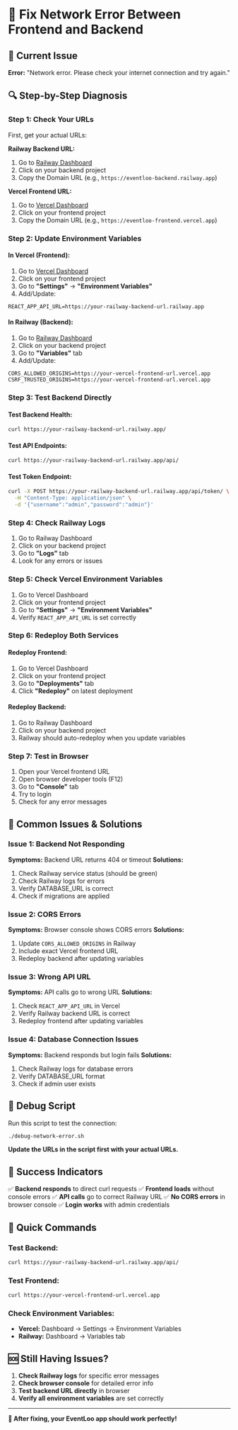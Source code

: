 # 🔧 Fix Network Error Between Frontend and Backend

## 🚨 Current Issue
**Error:** "Network error. Please check your internet connection and try again."

## 🔍 Step-by-Step Diagnosis

### **Step 1: Check Your URLs**
First, get your actual URLs:

**Railway Backend URL:**
1. Go to [Railway Dashboard](https://railway.app/dashboard)
2. Click on your backend project
3. Copy the Domain URL (e.g., `https://eventloo-backend.railway.app`)

**Vercel Frontend URL:**
1. Go to [Vercel Dashboard](https://vercel.com/dashboard)
2. Click on your frontend project
3. Copy the Domain URL (e.g., `https://eventloo-frontend.vercel.app`)

### **Step 2: Update Environment Variables**

#### **In Vercel (Frontend):**
1. Go to [Vercel Dashboard](https://vercel.com/dashboard)
2. Click on your frontend project
3. Go to **"Settings"** → **"Environment Variables"**
4. Add/Update:
```
REACT_APP_API_URL=https://your-railway-backend-url.railway.app
```

#### **In Railway (Backend):**
1. Go to [Railway Dashboard](https://railway.app/dashboard)
2. Click on your backend project
3. Go to **"Variables"** tab
4. Add/Update:
```
CORS_ALLOWED_ORIGINS=https://your-vercel-frontend-url.vercel.app
CSRF_TRUSTED_ORIGINS=https://your-vercel-frontend-url.vercel.app
```

### **Step 3: Test Backend Directly**

#### **Test Backend Health:**
```bash
curl https://your-railway-backend-url.railway.app/
```

#### **Test API Endpoints:**
```bash
curl https://your-railway-backend-url.railway.app/api/
```

#### **Test Token Endpoint:**
```bash
curl -X POST https://your-railway-backend-url.railway.app/api/token/ \
  -H "Content-Type: application/json" \
  -d '{"username":"admin","password":"admin"}'
```

### **Step 4: Check Railway Logs**

1. Go to Railway Dashboard
2. Click on your backend project
3. Go to **"Logs"** tab
4. Look for any errors or issues

### **Step 5: Check Vercel Environment Variables**

1. Go to Vercel Dashboard
2. Click on your frontend project
3. Go to **"Settings"** → **"Environment Variables"**
4. Verify `REACT_APP_API_URL` is set correctly

### **Step 6: Redeploy Both Services**

#### **Redeploy Frontend:**
1. Go to Vercel Dashboard
2. Click on your frontend project
3. Go to **"Deployments"** tab
4. Click **"Redeploy"** on latest deployment

#### **Redeploy Backend:**
1. Go to Railway Dashboard
2. Click on your backend project
3. Railway should auto-redeploy when you update variables

### **Step 7: Test in Browser**

1. Open your Vercel frontend URL
2. Open browser developer tools (F12)
3. Go to **"Console"** tab
4. Try to login
5. Check for any error messages

## 🔧 Common Issues & Solutions

### **Issue 1: Backend Not Responding**
**Symptoms:** Backend URL returns 404 or timeout
**Solutions:**
1. Check Railway service status (should be green)
2. Check Railway logs for errors
3. Verify DATABASE_URL is correct
4. Check if migrations are applied

### **Issue 2: CORS Errors**
**Symptoms:** Browser console shows CORS errors
**Solutions:**
1. Update `CORS_ALLOWED_ORIGINS` in Railway
2. Include exact Vercel frontend URL
3. Redeploy backend after updating variables

### **Issue 3: Wrong API URL**
**Symptoms:** API calls go to wrong URL
**Solutions:**
1. Check `REACT_APP_API_URL` in Vercel
2. Verify Railway backend URL is correct
3. Redeploy frontend after updating variables

### **Issue 4: Database Connection Issues**
**Symptoms:** Backend responds but login fails
**Solutions:**
1. Check Railway logs for database errors
2. Verify DATABASE_URL format
3. Check if admin user exists

## 🧪 Debug Script

Run this script to test the connection:

```bash
./debug-network-error.sh
```

**Update the URLs in the script first with your actual URLs.**

## 🎯 Success Indicators

✅ **Backend responds** to direct curl requests
✅ **Frontend loads** without console errors
✅ **API calls** go to correct Railway URL
✅ **No CORS errors** in browser console
✅ **Login works** with admin credentials

## 📱 Quick Commands

### **Test Backend:**
```bash
curl https://your-railway-backend-url.railway.app/api/
```

### **Test Frontend:**
```bash
curl https://your-vercel-frontend-url.vercel.app
```

### **Check Environment Variables:**
- **Vercel:** Dashboard → Settings → Environment Variables
- **Railway:** Dashboard → Variables tab

## 🆘 Still Having Issues?

1. **Check Railway logs** for specific error messages
2. **Check browser console** for detailed error info
3. **Test backend URL directly** in browser
4. **Verify all environment variables** are set correctly

---

**🔧 After fixing, your EventLoo app should work perfectly!** 